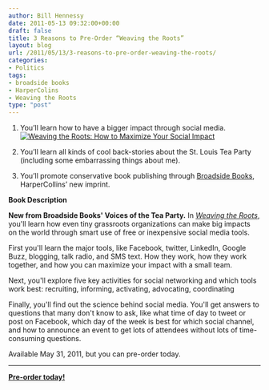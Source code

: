 ```yaml
---
author: Bill Hennessy
date: 2011-05-13 09:32:00+00:00
draft: false
title: 3 Reasons to Pre-Order “Weaving the Roots”
layout: blog
url: /2011/05/13/3-reasons-to-pre-order-weaving-the-roots/
categories:
- Politics
tags:
- broadside books
- HarperColins
- Weaving the Roots
type: "post"
---
```


1. You’ll learn how to have a bigger impact through social media.[![Weaving the Roots: How to Maximize Your Social Impact](https://hennessysview.com/wp-content/uploads/2011/05/WeavingRoots.png)
](https://www.harpercollins.com/books/Weaving-Roots/?isbn=9780062112965)

2. You’ll learn all kinds of cool back-stories about the St. Louis Tea Party (including some embarrassing things about me).

3. You’ll promote conservative book publishing through [Broadside Books](https://broadsidebooks.net), HarperCollins’ new imprint.

**Book Description**

**New from Broadside Books' Voices of the Tea Party.** In _[Weaving the Roots](https://www.harpercollins.com/books/Weaving-Roots/?isbn=9780062112965)_, you'll learn how even tiny grassroots organizations can make big impacts on the world through smart use of free or inexpensive social media tools.

First you'll learn the major tools, like Facebook, twitter, LinkedIn, Google Buzz, blogging, talk radio, and SMS text. How they work, how they work together, and how you can maximize your impact with a small team.

Next, you'll explore five key activities for social networking and which tools work best: recruiting, informing, activating, advocating, coordinating

Finally, you'll find out the science behind social media. You'll get answers to questions that many don't know to ask, like what time of day to tweet or post on Facebook, which day of the week is best for which social channel, and how to announce an event to get lots of attendees without lots of time-consuming questions.

Available May 31, 2011, but you can pre-order today.



* * *



[**Pre-order today!**](https://www.harpercollins.com/books/Weaving-Roots/?isbn=9780062112965)
